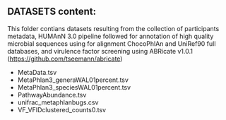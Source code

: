 ## DATASETS content: 

This folder contians datasets resulting from the collection of participants metadata, HUMAnN 3.0 pipeline followed for annotation of high quality microbial sequences using for alignment ChocoPhlAn and UniRef90 full databases, and virulence factor screening using ABRicate v1.0.1 (https://github.com/tseemann/abricate)
- MetaData.tsv
- MetaPhlan3_generaWAL01percent.tsv
- MetaPhlan3_speciesWAL01percent.tsv
- PathwayAbundance.tsv
- unifrac_metaphlanbugs.csv
- VF_VFIDclustered_counts0.tsv
